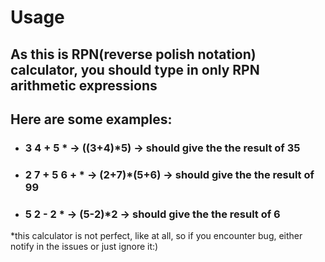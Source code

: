 # Usage
## As this is RPN(reverse polish notation) calculator, you should type in only RPN arithmetic expressions
## Here are some examples:
* ### 3 4 + 5 * -> ((3+4)*5) -> should give the the result of 35
*  ### 2 7 + 5 6 + * -> (2+7)*(5+6) -> should give the the result of 99
*  ### 5 2 - 2 * -> (5-2)*2 -> should give the the result of 6

*this calculator is not perfect, like at all, so if you encounter bug, either notify in the issues or just ignore it:)
